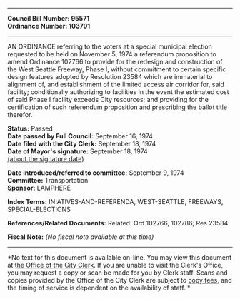 * * * * *  
  
**Council Bill Number: [](#h0)[](#h2)95571**   
**Ordinance Number: 103791**  
  
* * * * *  
  
AN ORDINANCE referring to the voters at a special municipal election requested to be held on November 5, 1974 a referendum proposition to amend Ordinance 102766 to provide for the redesign and construction of the West Seattle Freeway, Phase I, without commitment to certain specific design features adopted by Resolution 23584 which are immaterial to alignment of, and establishment of the limited access air corridor for, said facility; conditionally authorizing to facilities in the event the estimated cost of said Phase I facility exceeds City resources; and providing for the certification of such referendum proposition and prescribing the ballot title therefor.  
  
**Status:** Passed   
**Date passed by Full Council:** September 16, 1974   
**Date filed with the City Clerk:** September 18, 1974   
**Date of Mayor's signature:** September 18, 1974   
[(about the signature date)](/~public/approvaldate.htm)   
  
  
**Date introduced/referred to committee:** September 9, 1974   
**Committee:** Transportation   
**Sponsor:** LAMPHERE   
  
**Index Terms:** INIATIVES-AND-REFERENDA, WEST-SEATTLE, FREEWAYS, SPECIAL-ELECTIONS  
  
**References/Related Documents:** Related: Ord 102766, 102786; Res 23584  
  
**Fiscal Note:** *(No fiscal note available at this time)*  
  
* * * * *  
  
*No text for this document is available on-line. You may view this document at [the Office of the City Clerk](http://www.seattle.gov/leg/clerk/contactUs.htm). If you are unable to visit the Clerk's Office, you may request a copy or scan be made for you by Clerk staff. Scans and copies provided by the Office of the City Clerk are subject to [copy fees](http://clerk.seattle.gov/~public/clerkfees.htm), and the timing of service is dependent on the availability of staff. *  
  
  
